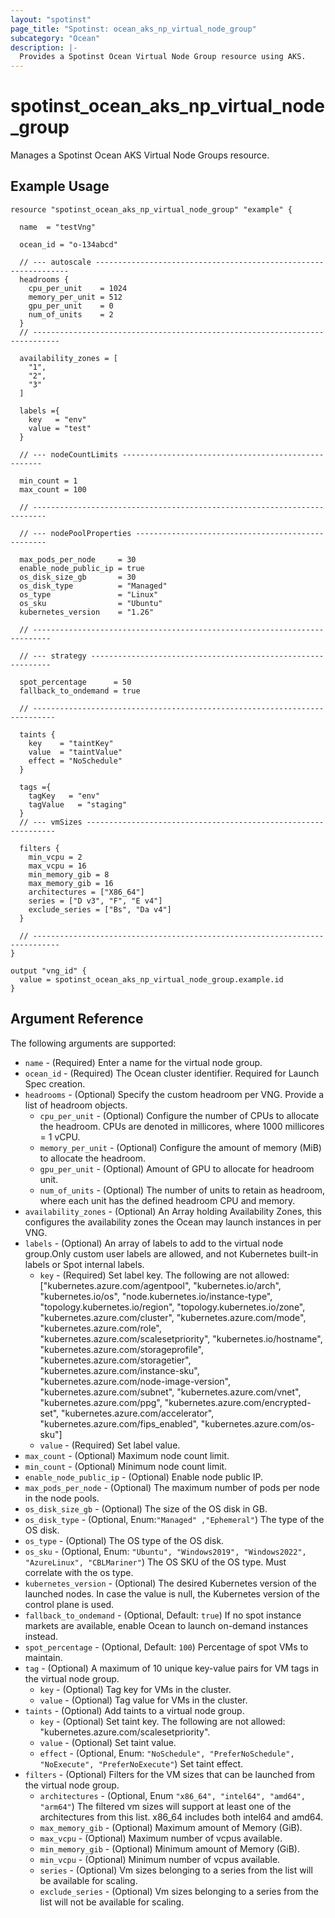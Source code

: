 ```yaml
---
layout: "spotinst"
page_title: "Spotinst: ocean_aks_np_virtual_node_group"
subcategory: "Ocean"
description: |-
  Provides a Spotinst Ocean Virtual Node Group resource using AKS.
---
```


# spotinst\_ocean\_aks\_np\_virtual_node_group

Manages a Spotinst Ocean AKS Virtual Node Groups resource.

## Example Usage

```hcl
resource "spotinst_ocean_aks_np_virtual_node_group" "example" {
  
  name  = "testVng"

  ocean_id = "o-134abcd"

  // --- autoscale ----------------------------------------------------------------
  headrooms {
    cpu_per_unit    = 1024
    memory_per_unit = 512
    gpu_per_unit    = 0
    num_of_units    = 2
  }
  // ----------------------------------------------------------------------------
  
  availability_zones = [
    "1",
    "2",
    "3"
  ]
  
  labels ={
    key   = "env"
    value = "test"
  }
  
  // --- nodeCountLimits ----------------------------------------------------
  
  min_count = 1
  max_count = 100
  
  // -------------------------------------------------------------------------

  // --- nodePoolProperties --------------------------------------------------
  
  max_pods_per_node     = 30
  enable_node_public_ip = true
  os_disk_size_gb       = 30
  os_disk_type          = "Managed"
  os_type               = "Linux"
  os_sku                = "Ubuntu"
  kubernetes_version    = "1.26"

  // --------------------------------------------------------------------------

  // --- strategy -------------------------------------------------------------
  
  spot_percentage      = 50
  fallback_to_ondemand = true

  // ---------------------------------------------------------------------------

  taints {
    key    = "taintKey"
    value  = "taintValue"
    effect = "NoSchedule"
  }

  tags ={
    tagKey   = "env"
    tagValue   = "staging"
  }
  // --- vmSizes ---------------------------------------------------------------
  
  filters {
    min_vcpu = 2
    max_vcpu = 16
    min_memory_gib = 8
    max_memory_gib = 16
    architectures = ["X86_64"]
    series = ["D v3", "F", "E v4"]
    exclude_series = ["Bs", "Da v4"]
  }
  
  // ----------------------------------------------------------------------------
}
```

```
output "vng_id" {
  value = spotinst_ocean_aks_np_virtual_node_group.example.id
}
```

## Argument Reference

The following arguments are supported:

* `name` - (Required) Enter a name for the virtual node group.
* `ocean_id` - (Required) The Ocean cluster identifier. Required for Launch Spec creation.
* `headrooms` - (Optional) Specify the custom headroom per VNG. Provide a list of headroom objects.
  * `cpu_per_unit` - (Optional) Configure the number of CPUs to allocate the headroom. CPUs are denoted in millicores, where 1000 millicores = 1 vCPU.
  * `memory_per_unit` - (Optional) Configure the amount of memory (MiB) to allocate the headroom.
  * `gpu_per_unit` - (Optional) Amount of GPU to allocate for headroom unit.
  * `num_of_units` - (Optional) The number of units to retain as headroom, where each unit has the defined headroom CPU and memory.
* `availability_zones` - (Optional) An Array holding Availability Zones, this configures the availability zones the Ocean may launch instances in per VNG.
* `labels` - (Optional) An array of labels to add to the virtual node group.Only custom user labels are allowed, and not Kubernetes built-in labels or Spot internal labels.
  * `key` - (Required) Set label key. The following are not allowed: ["kubernetes.azure.com/agentpool", "kubernetes.io/arch", "kubernetes.io/os", "node.kubernetes.io/instance-type", "topology.kubernetes.io/region", "topology.kubernetes.io/zone", "kubernetes.azure.com/cluster", "kubernetes.azure.com/mode", "kubernetes.azure.com/role", "kubernetes.azure.com/scalesetpriority", "kubernetes.io/hostname", "kubernetes.azure.com/storageprofile", "kubernetes.azure.com/storagetier", "kubernetes.azure.com/instance-sku", "kubernetes.azure.com/node-image-version", "kubernetes.azure.com/subnet", "kubernetes.azure.com/vnet", "kubernetes.azure.com/ppg", "kubernetes.azure.com/encrypted-set", "kubernetes.azure.com/accelerator", "kubernetes.azure.com/fips_enabled", "kubernetes.azure.com/os-sku"]
  * `value` - (Required) Set label value.
* `max_count` - (Optional) Maximum node count limit.
* `min_count` - (Optional) Minimum node count limit.
* `enable_node_public_ip` - (Optional) Enable node public IP.
* `max_pods_per_node` - (Optional) The maximum number of pods per node in the node pools.
* `os_disk_size_gb` - (Optional) The size of the OS disk in GB.
* `os_disk_type` - (Optional, Enum:`"Managed" ,"Ephemeral"`) The type of the OS disk.
* `os_type` - (Optional) The OS type of the OS disk.
* `os_sku` - (Optional, Enum: `"Ubuntu", "Windows2019", "Windows2022", "AzureLinux", "CBLMariner"`) The OS SKU of the OS type. Must correlate with the os type.
* `kubernetes_version` - (Optional) The desired Kubernetes version of the launched nodes. In case the value is null, the Kubernetes version of the control plane is used.
* `fallback_to_ondemand` - (Optional, Default: `true`) If no spot instance markets are available, enable Ocean to launch on-demand instances instead.
* `spot_percentage` - (Optional, Default: `100`) Percentage of spot VMs to maintain.
* `tag` - (Optional) A maximum of 10 unique key-value pairs for VM tags in the virtual node group.
    * `key` - (Optional) Tag key for VMs in the cluster.
    * `value` - (Optional) Tag value for VMs in the cluster.
* `taints` - (Optional) Add taints to a virtual node group.
    * `key` - (Optional) Set taint key. The following are not allowed: "kubernetes.azure.com/scalesetpriority".
    * `value` - (Optional) Set taint value.
    * `effect` - (Optional, Enum: `"NoSchedule", "PreferNoSchedule", "NoExecute", "PreferNoExecute"`) Set taint effect.
* `filters` - (Optional) Filters for the VM sizes that can be launched from the virtual node group.
    * `architectures` - (Optional, Enum `"x86_64", "intel64", "amd64", "arm64"`) The filtered vm sizes will support at least one of the architectures from this list. x86_64 includes both intel64 and amd64.
    * `max_memory_gib` - (Optional) Maximum amount of Memory (GiB).
    * `max_vcpu` - (Optional) Maximum number of vcpus available.
    * `min_memory_gib` - (Optional) Minimum amount of Memory (GiB).
    * `min_vcpu` - (Optional) Minimum number of vcpus available.
    * `series` - (Optional) Vm sizes belonging to a series from the list will be available for scaling.
    * `exclude_series` - (Optional) Vm sizes belonging to a series from the list will not be available for scaling.
